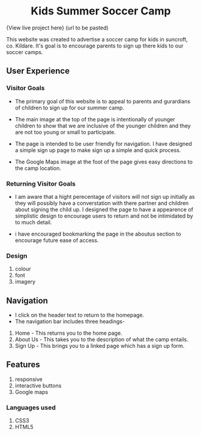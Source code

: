 <h1 align="center">Kids Summer Soccer Camp</h1>

{View live project here} (url to be pasted)

This website was created to advertise a soccer camp for kids in suncroft, co. Kildare. It's goal is to encourage parents to sign up there kids to our soccer camps.

## User Experience

### Visitor Goals

- The primary goal of this website is to appeal to parents and gurardians of children to sign up for our summer camp.

- The main image at the top of the page is intentionally of younger children to show that we are inclusive of the younger children and they are not too young or small to participate.

- The page is intended to be user friendly for navigation. I have designed a simple sign up page to make sign up a simple and quick process.

- The Google Maps image at the foot of the page gives easy directions to the camp location.

### Returning Visitor Goals

- I am aware that a hight perecentage of visitors will not sign up initially as they will possibly have a converstation with there partner and children about signing the child up. I designed the page to have a appearence of simplistic design to encourage users to return and not be intimidated by to much detail.

- i have encouraged bookmarking the page in the aboutus section to encourage future ease of access.

### Design

1. colour
2. font
3. imagery

## Navigation

- I click on the header text to return to the homepage.
- The navigation bar includes three headings-
1. Home - This returns you to the home page.
2. About Us - This takes you to the description of what the camp entails.
3. Sign Up - This brings you to a linked page which has a sign up form.

## Features

1. responsive
2. interactive buttons
3. Google maps

### Languages used

1. CSS3
2. HTML5

### 